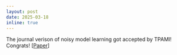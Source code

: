 ```yaml
---
layout: post
date: 2025-03-18
inline: true
---
```


The journal verison of noisy model learning got accepted by TPAMI! Congrats! [[Paper](https://arxiv.org/abs/2403.06869)]